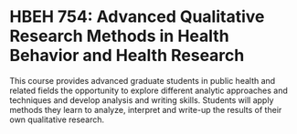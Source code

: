 # HBEH 754: Advanced Qualitative Research Methods in Health Behavior and Health Research

This course provides advanced graduate students in public health and related fields the opportunity to explore different analytic approaches and techniques and develop analysis and writing skills. Students will apply methods they learn to analyze, interpret and write-up the results of their own qualitative research.